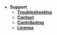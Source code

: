 <!-- markdownlint-disable-next-line first-line-heading -->

- **Support**
    - [**Troubleshooting**](https://github.com/DoHaiSon/BTAD/issues)
    - [**Contact**](contact.md)
    - [**Contributing**](https://github.com/DoHaiSon/BTAD/pulls)
    - [**License**](https://github.com/avitech-vnu/BTAD/blob/master/LICENSE)